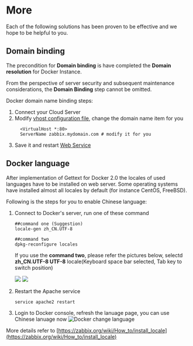 # More

Each of the following solutions has been proven to be effective and we hope to be helpful to you.

## Domain binding

The precondition for **Domain binding** is have completed the **Domain resolution** for Docker Instance.

From the perspective of server security and subsequent maintenance considerations, the **Domain Binding** step cannot be omitted.

Docker domain name binding steps:

1. Connect your Cloud Server
2. Modify [vhost configuration file](/stack-components.md#apache), change the domain name item for you
   ```text
     <VirtualHost *:80>
     ServerName zabbix.mydomain.com # modify it for you
   ```
3. Save it and restart [Web Service](/admin-services.md#apache)


## Docker language

After implementation of Gettext for Docker 2.0 the locales of used languages have to be installed on web server. Some operating systems have installed almost all locales by default (for instance CentOS, FreeBSD).

Following is the steps for you to enable Chinese language:

1. Connect to Docker's server, run one of these command
   ```
   ##command one (Suggestion)
   locale-gen zh_CN.UTF-8

   ##command two
   dpkg-reconfigure locales
   ```

   If you use the **command two**, please refer the pictures below, selectd **zh_CN.UTF-8 UTF-8** locale(Keyboard space bar selected, Tab key to switch position)

   ![](https://libs.websoft9.com/Websoft9/DocsPicture/zh/zabbix/zabbix-localescn-websoft9.png)
   ![](https://libs.websoft9.com/Websoft9/DocsPicture/zh/zabbix/zabbix-localescndef-websoft9.png)
   

2. Restart the Apache service
   ```
   service apache2 restart
   ```

3. Login to Docker console, refresh the lanuage page, you can use Chinese lanuage now
   ![Docker change language](https://libs.websoft9.com/Websoft9/DocsPicture/en/zabbix/zabbix-changelang-websoft9.png)

More details refer to [https://zabbix.org/wiki/How_to/install_locale](https://zabbix.org/wiki/How_to/install_locale)